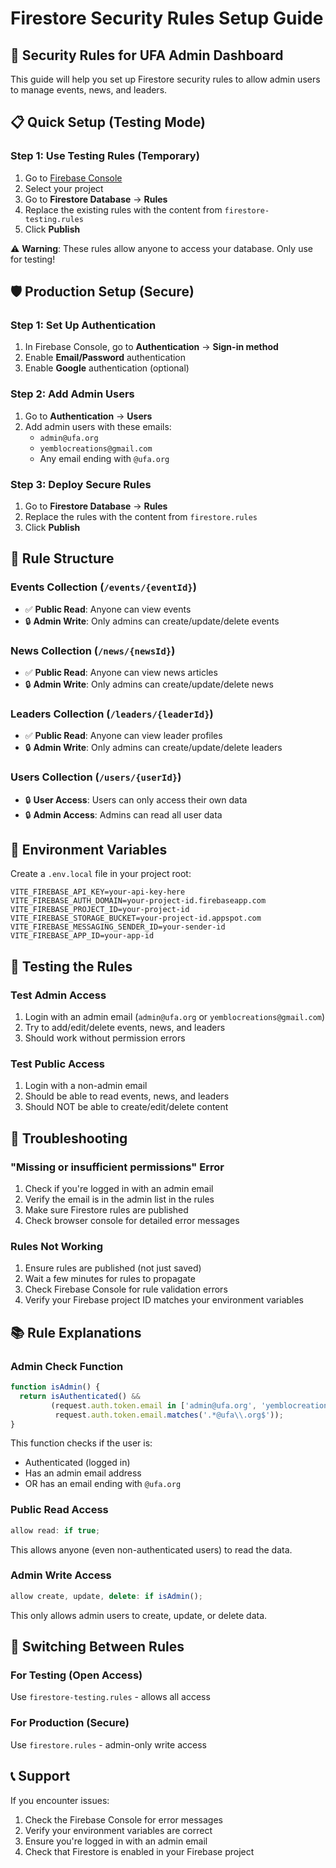 # Firestore Security Rules Setup Guide

## 🔐 Security Rules for UFA Admin Dashboard

This guide will help you set up Firestore security rules to allow admin users to manage events, news, and leaders.

## 📋 Quick Setup (Testing Mode)

### Step 1: Use Testing Rules (Temporary)
1. Go to [Firebase Console](https://console.firebase.google.com/)
2. Select your project
3. Go to **Firestore Database** → **Rules**
4. Replace the existing rules with the content from `firestore-testing.rules`
5. Click **Publish**

⚠️ **Warning**: These rules allow anyone to access your database. Only use for testing!

## 🛡️ Production Setup (Secure)

### Step 1: Set Up Authentication
1. In Firebase Console, go to **Authentication** → **Sign-in method**
2. Enable **Email/Password** authentication
3. Enable **Google** authentication (optional)

### Step 2: Add Admin Users
1. Go to **Authentication** → **Users**
2. Add admin users with these emails:
   - `admin@ufa.org`
   - `yemblocreations@gmail.com`
   - Any email ending with `@ufa.org`

### Step 3: Deploy Secure Rules
1. Go to **Firestore Database** → **Rules**
2. Replace the rules with the content from `firestore.rules`
3. Click **Publish**

## 📁 Rule Structure

### Events Collection (`/events/{eventId}`)
- ✅ **Public Read**: Anyone can view events
- 🔒 **Admin Write**: Only admins can create/update/delete events

### News Collection (`/news/{newsId}`)
- ✅ **Public Read**: Anyone can view news articles
- 🔒 **Admin Write**: Only admins can create/update/delete news

### Leaders Collection (`/leaders/{leaderId}`)
- ✅ **Public Read**: Anyone can view leader profiles
- 🔒 **Admin Write**: Only admins can create/update/delete leaders

### Users Collection (`/users/{userId}`)
- 🔒 **User Access**: Users can only access their own data
- 🔒 **Admin Access**: Admins can read all user data

## 🔧 Environment Variables

Create a `.env.local` file in your project root:

```env
VITE_FIREBASE_API_KEY=your-api-key-here
VITE_FIREBASE_AUTH_DOMAIN=your-project-id.firebaseapp.com
VITE_FIREBASE_PROJECT_ID=your-project-id
VITE_FIREBASE_STORAGE_BUCKET=your-project-id.appspot.com
VITE_FIREBASE_MESSAGING_SENDER_ID=your-sender-id
VITE_FIREBASE_APP_ID=your-app-id
```

## 🧪 Testing the Rules

### Test Admin Access
1. Login with an admin email (`admin@ufa.org` or `yemblocreations@gmail.com`)
2. Try to add/edit/delete events, news, and leaders
3. Should work without permission errors

### Test Public Access
1. Login with a non-admin email
2. Should be able to read events, news, and leaders
3. Should NOT be able to create/edit/delete content

## 🚨 Troubleshooting

### "Missing or insufficient permissions" Error
1. Check if you're logged in with an admin email
2. Verify the email is in the admin list in the rules
3. Make sure Firestore rules are published
4. Check browser console for detailed error messages

### Rules Not Working
1. Ensure rules are published (not just saved)
2. Wait a few minutes for rules to propagate
3. Check Firebase Console for rule validation errors
4. Verify your Firebase project ID matches your environment variables

## 📚 Rule Explanations

### Admin Check Function
```javascript
function isAdmin() {
  return isAuthenticated() && 
         (request.auth.token.email in ['admin@ufa.org', 'yemblocreations@gmail.com'] ||
          request.auth.token.email.matches('.*@ufa\\.org$'));
}
```
This function checks if the user is:
- Authenticated (logged in)
- Has an admin email address
- OR has an email ending with `@ufa.org`

### Public Read Access
```javascript
allow read: if true;
```
This allows anyone (even non-authenticated users) to read the data.

### Admin Write Access
```javascript
allow create, update, delete: if isAdmin();
```
This only allows admin users to create, update, or delete data.

## 🔄 Switching Between Rules

### For Testing (Open Access)
Use `firestore-testing.rules` - allows all access

### For Production (Secure)
Use `firestore.rules` - admin-only write access

## 📞 Support

If you encounter issues:
1. Check the Firebase Console for error messages
2. Verify your environment variables are correct
3. Ensure you're logged in with an admin email
4. Check that Firestore is enabled in your Firebase project

